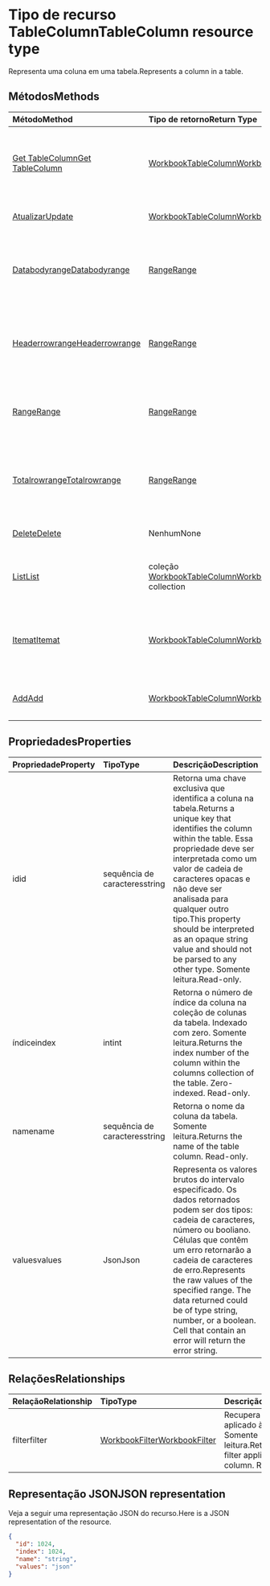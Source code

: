 # <a name="tablecolumn-resource-type"></a><span data-ttu-id="518e2-101">Tipo de recurso TableColumn</span><span class="sxs-lookup"><span data-stu-id="518e2-101">TableColumn resource type</span></span>

<span data-ttu-id="518e2-102">Representa uma coluna em uma tabela.</span><span class="sxs-lookup"><span data-stu-id="518e2-102">Represents a column in a table.</span></span>


## <a name="methods"></a><span data-ttu-id="518e2-103">Métodos</span><span class="sxs-lookup"><span data-stu-id="518e2-103">Methods</span></span>

| <span data-ttu-id="518e2-104">Método</span><span class="sxs-lookup"><span data-stu-id="518e2-104">Method</span></span>           | <span data-ttu-id="518e2-105">Tipo de retorno</span><span class="sxs-lookup"><span data-stu-id="518e2-105">Return Type</span></span>    |<span data-ttu-id="518e2-106">Descrição</span><span class="sxs-lookup"><span data-stu-id="518e2-106">Description</span></span>|
|:---------------|:--------|:----------|
|[<span data-ttu-id="518e2-107">Get TableColumn</span><span class="sxs-lookup"><span data-stu-id="518e2-107">Get TableColumn</span></span>](../api/tablecolumn_get.md) | [<span data-ttu-id="518e2-108">WorkbookTableColumn</span><span class="sxs-lookup"><span data-stu-id="518e2-108">WorkbookTableColumn</span></span>](tablecolumn.md) |<span data-ttu-id="518e2-109">Leia as propriedades e os relacionamentos do objeto tableColumn.</span><span class="sxs-lookup"><span data-stu-id="518e2-109">Read properties and relationships of tableColumn object.</span></span>|
|[<span data-ttu-id="518e2-110">Atualizar</span><span class="sxs-lookup"><span data-stu-id="518e2-110">Update</span></span>](../api/tablecolumn_update.md) | [<span data-ttu-id="518e2-111">WorkbookTableColumn</span><span class="sxs-lookup"><span data-stu-id="518e2-111">WorkbookTableColumn</span></span>](tablecolumn.md) |<span data-ttu-id="518e2-112">Atualize o objeto TableColumn.</span><span class="sxs-lookup"><span data-stu-id="518e2-112">Update TableColumn object.</span></span> |
|[<span data-ttu-id="518e2-113">Databodyrange</span><span class="sxs-lookup"><span data-stu-id="518e2-113">Databodyrange</span></span>](../api/tablecolumn_databodyrange.md)|[<span data-ttu-id="518e2-114">Range</span><span class="sxs-lookup"><span data-stu-id="518e2-114">Range</span></span>](range.md)|<span data-ttu-id="518e2-115">Obtém o objeto de intervalo associado ao corpo de dados da coluna.</span><span class="sxs-lookup"><span data-stu-id="518e2-115">Gets the range object associated with the data body of the column.</span></span>|
|[<span data-ttu-id="518e2-116">Headerrowrange</span><span class="sxs-lookup"><span data-stu-id="518e2-116">Headerrowrange</span></span>](../api/tablecolumn_headerrowrange.md)|[<span data-ttu-id="518e2-117">Range</span><span class="sxs-lookup"><span data-stu-id="518e2-117">Range</span></span>](range.md)|<span data-ttu-id="518e2-118">Obtém o objeto de intervalo associado à linha de cabeçalho da coluna.</span><span class="sxs-lookup"><span data-stu-id="518e2-118">Gets the range object associated with the header row of the column.</span></span>|
|[<span data-ttu-id="518e2-119">Range</span><span class="sxs-lookup"><span data-stu-id="518e2-119">Range</span></span>](../api/tablecolumn_range.md)|[<span data-ttu-id="518e2-120">Range</span><span class="sxs-lookup"><span data-stu-id="518e2-120">Range</span></span>](range.md)|<span data-ttu-id="518e2-121">Obtém o objeto de intervalo associado a toda a coluna.</span><span class="sxs-lookup"><span data-stu-id="518e2-121">Gets the range object associated with the entire column.</span></span>|
|[<span data-ttu-id="518e2-122">Totalrowrange</span><span class="sxs-lookup"><span data-stu-id="518e2-122">Totalrowrange</span></span>](../api/tablecolumn_totalrowrange.md)|[<span data-ttu-id="518e2-123">Range</span><span class="sxs-lookup"><span data-stu-id="518e2-123">Range</span></span>](range.md)|<span data-ttu-id="518e2-124">Obtém o objeto de intervalo associado à linha de totais da coluna.</span><span class="sxs-lookup"><span data-stu-id="518e2-124">Gets the range object associated with the totals row of the column.</span></span>|
|[<span data-ttu-id="518e2-125">Delete</span><span class="sxs-lookup"><span data-stu-id="518e2-125">Delete</span></span>](../api/tablecolumn_delete.md)|<span data-ttu-id="518e2-126">Nenhum</span><span class="sxs-lookup"><span data-stu-id="518e2-126">None</span></span>|<span data-ttu-id="518e2-127">Exclui a coluna da tabela.</span><span class="sxs-lookup"><span data-stu-id="518e2-127">Deletes the column from the table.</span></span>|
|[<span data-ttu-id="518e2-128">List</span><span class="sxs-lookup"><span data-stu-id="518e2-128">List</span></span>](../api/tablecolumn_list.md) | <span data-ttu-id="518e2-129">coleção [WorkbookTableColumn](tablecolumn.md)</span><span class="sxs-lookup"><span data-stu-id="518e2-129">[WorkbookTableColumn](tablecolumn.md) collection</span></span> |<span data-ttu-id="518e2-130">Obtenha uma coleção de objetos tableColumn.</span><span class="sxs-lookup"><span data-stu-id="518e2-130">Get tableColumn object collection.</span></span> |
|[<span data-ttu-id="518e2-131">Itemat</span><span class="sxs-lookup"><span data-stu-id="518e2-131">Itemat</span></span>](../api/tablecolumncollection_itemat.md)|[<span data-ttu-id="518e2-132">WorkbookTableColumn</span><span class="sxs-lookup"><span data-stu-id="518e2-132">WorkbookTableColumn</span></span>](tablecolumn.md)|<span data-ttu-id="518e2-133">Obtém uma coluna com base em sua posição na coleção.</span><span class="sxs-lookup"><span data-stu-id="518e2-133">Gets a column based on its position in the collection.</span></span>|
|[<span data-ttu-id="518e2-134">Add</span><span class="sxs-lookup"><span data-stu-id="518e2-134">Add</span></span>](../api/tablecolumncollection_add.md)|[<span data-ttu-id="518e2-135">WorkbookTableColumn</span><span class="sxs-lookup"><span data-stu-id="518e2-135">WorkbookTableColumn</span></span>](tablecolumn.md)|<span data-ttu-id="518e2-136">Adiciona uma nova coluna à tabela.</span><span class="sxs-lookup"><span data-stu-id="518e2-136">Adds a new column to the table.</span></span>|

## <a name="properties"></a><span data-ttu-id="518e2-137">Propriedades</span><span class="sxs-lookup"><span data-stu-id="518e2-137">Properties</span></span>
| <span data-ttu-id="518e2-138">Propriedade</span><span class="sxs-lookup"><span data-stu-id="518e2-138">Property</span></span>     | <span data-ttu-id="518e2-139">Tipo</span><span class="sxs-lookup"><span data-stu-id="518e2-139">Type</span></span>   |<span data-ttu-id="518e2-140">Descrição</span><span class="sxs-lookup"><span data-stu-id="518e2-140">Description</span></span>|
|:---------------|:--------|:----------|
|<span data-ttu-id="518e2-141">id</span><span class="sxs-lookup"><span data-stu-id="518e2-141">id</span></span>|<span data-ttu-id="518e2-142">sequência de caracteres</span><span class="sxs-lookup"><span data-stu-id="518e2-142">string</span></span>|<span data-ttu-id="518e2-143">Retorna uma chave exclusiva que identifica a coluna na tabela.</span><span class="sxs-lookup"><span data-stu-id="518e2-143">Returns a unique key that identifies the column within the table.</span></span> <span data-ttu-id="518e2-144">Essa propriedade deve ser interpretada como um valor de cadeia de caracteres opacas e não deve ser analisada para qualquer outro tipo.</span><span class="sxs-lookup"><span data-stu-id="518e2-144">This property should be interpreted as an opaque string value and should not be parsed to any other type.</span></span> <span data-ttu-id="518e2-145">Somente leitura.</span><span class="sxs-lookup"><span data-stu-id="518e2-145">Read-only.</span></span>|
|<span data-ttu-id="518e2-146">índice</span><span class="sxs-lookup"><span data-stu-id="518e2-146">index</span></span>|<span data-ttu-id="518e2-147">int</span><span class="sxs-lookup"><span data-stu-id="518e2-147">int</span></span>|<span data-ttu-id="518e2-p102">Retorna o número de índice da coluna na coleção de colunas da tabela. Indexado com zero. Somente leitura.</span><span class="sxs-lookup"><span data-stu-id="518e2-p102">Returns the index number of the column within the columns collection of the table. Zero-indexed. Read-only.</span></span>|
|<span data-ttu-id="518e2-151">name</span><span class="sxs-lookup"><span data-stu-id="518e2-151">name</span></span>|<span data-ttu-id="518e2-152">sequência de caracteres</span><span class="sxs-lookup"><span data-stu-id="518e2-152">string</span></span>|<span data-ttu-id="518e2-p103">Retorna o nome da coluna da tabela. Somente leitura.</span><span class="sxs-lookup"><span data-stu-id="518e2-p103">Returns the name of the table column. Read-only.</span></span>|
|<span data-ttu-id="518e2-155">values</span><span class="sxs-lookup"><span data-stu-id="518e2-155">values</span></span>|<span data-ttu-id="518e2-156">Json</span><span class="sxs-lookup"><span data-stu-id="518e2-156">Json</span></span>|<span data-ttu-id="518e2-p104">Representa os valores brutos do intervalo especificado. Os dados retornados podem ser dos tipos: cadeia de caracteres, número ou booliano. Células que contêm um erro retornarão a cadeia de caracteres de erro.</span><span class="sxs-lookup"><span data-stu-id="518e2-p104">Represents the raw values of the specified range. The data returned could be of type string, number, or a boolean. Cell that contain an error will return the error string.</span></span>|

## <a name="relationships"></a><span data-ttu-id="518e2-160">Relações</span><span class="sxs-lookup"><span data-stu-id="518e2-160">Relationships</span></span>
| <span data-ttu-id="518e2-161">Relação</span><span class="sxs-lookup"><span data-stu-id="518e2-161">Relationship</span></span> | <span data-ttu-id="518e2-162">Tipo</span><span class="sxs-lookup"><span data-stu-id="518e2-162">Type</span></span>   |<span data-ttu-id="518e2-163">Descrição</span><span class="sxs-lookup"><span data-stu-id="518e2-163">Description</span></span>|
|:---------------|:--------|:----------|
|<span data-ttu-id="518e2-164">filter</span><span class="sxs-lookup"><span data-stu-id="518e2-164">filter</span></span>|[<span data-ttu-id="518e2-165">WorkbookFilter</span><span class="sxs-lookup"><span data-stu-id="518e2-165">WorkbookFilter</span></span>](filter.md)|<span data-ttu-id="518e2-p105">Recupera o filtro aplicado à coluna. Somente leitura.</span><span class="sxs-lookup"><span data-stu-id="518e2-p105">Retrieve the filter applied to the column. Read-only.</span></span>|

## <a name="json-representation"></a><span data-ttu-id="518e2-168">Representação JSON</span><span class="sxs-lookup"><span data-stu-id="518e2-168">JSON representation</span></span>

<span data-ttu-id="518e2-169">Veja a seguir uma representação JSON do recurso.</span><span class="sxs-lookup"><span data-stu-id="518e2-169">Here is a JSON representation of the resource.</span></span>

<!--{
  "blockType": "resource",
  "optionalProperties": [],
  "keyProperty": "id",
  "baseType": "microsoft.graph.entity",
  "@odata.type": "microsoft.graph.workbookTableColumn"
}-->

```json
{
  "id": 1024,
  "index": 1024,
  "name": "string",
  "values": "json"
}

```

<!-- uuid: 8fcb5dbc-d5aa-4681-8e31-b001d5168d79
2015-10-25 14:57:30 UTC -->
<!-- {
  "type": "#page.annotation",
  "description": "TableColumn resource",
  "keywords": "",
  "section": "documentation",
  "tocPath": ""
}-->
